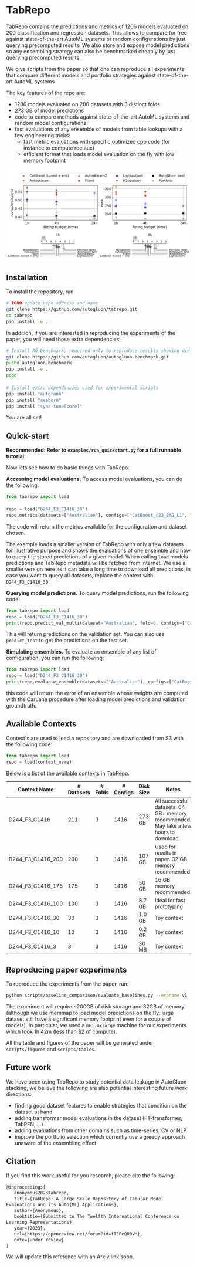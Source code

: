 # TabRepo

TabRepo contains the predictions and metrics of 1206 models evaluated on 200 classification and regression datasets. 
This allows to compare for free against state-of-the-art AutoML systems or random configurations by just querying 
precomputed results. We also store and expose model predictions so any ensembling strategy can also be benchmarked 
cheaply by just querying precomputed results.

We give scripts from the paper so that one can reproduce all experiments that compare different models and portfolio
strategies against state-of-the-art AutoML systems.

The key features of the repo are:
* 1206 models evaluated on 200 datasets with 3 distinct folds
* 273 GB of model predictions
* code to compare methods against state-of-the-art AutoML systems and random model configurations
* fast evaluations of any ensemble of models from table lookups with a few engineering tricks:
  * fast metric evaluations with specific optimized cpp code (for instance to compute roc auc)
  * efficient format that loads model evaluation on the fly with low memory footprint

![paper-figure.png](data/paper-figure.png)

 
## Installation

To install the repository, run

```bash
# TODO update repo address and name
git clone https://github.com/autogluon/tabrepo.git
cd tabrepo  
pip install -e .
```

In addition, if you are interested in reproducing the experiments of the paper, you will need those extra dependencies:

```bash
# Install AG benchmark, required only to reproduce results showing win-rate tables
git clone https://github.com/autogluon/autogluon-benchmark.git
pushd autogluon-benchmark
pip install -e .
popd

# Install extra dependencies used for experimental scripts
pip install "autorank"
pip install "seaborn"
pip install "syne-tune[core]"         
```

You are all set!

## Quick-start

**Recommended: Refer to `examples/run_quickstart.py` for a full runnable tutorial.**

Now lets see how to do basic things with TabRepo.

**Accessing model evaluations.** To access model evaluations, you can do the following:

```python
from tabrepo import load

repo = load("D244_F3_C1416_30")
repo.metrics(datasets=["Australian"], configs=["CatBoost_r22_BAG_L1", "RandomForest_r12_BAG_L1"])
```

The code will return the metrics available for the configuration and dataset chosen. 

The example loads a smaller version of TabRepo with only a few datasets for illustrative purpose and shows
the evaluations of one ensemble and how to query the stored predictions of a given model.
When calling `load` models predictions and TabRepo metadata will be fetched from internet. We use a smaller version 
here as it can take a long time to download all predictions, in case you want to query all datasets, replace the context
with `D244_F3_C1416_30`.


**Querying model predictions.**
To query model predictions, run the following code:
```python
from tabrepo import load
repo = load("D244_F3_C1416_30")
print(repo.predict_val_multi(dataset="Australian", fold=0, configs=["CatBoost_r22_BAG_L1", "RandomForest_r12_BAG_L1"]))
```

This will return predictions on the validation set. 
You can also use `predict_test` to get the predictions on the test set.

**Simulating ensembles.**
To evaluate an ensemble of any list of configuration, you can run the following:
```python
from tabrepo import load
repo = load("D244_F3_C1416_30")
print(repo.evaluate_ensemble(datasets=["Australian"], configs=["CatBoost_r22_BAG_L1", "RandomForest_r12_BAG_L1"]))
```

this code will return the error of an ensemble whose weights are computed with the Caruana procedure after loading model
predictions and validation groundtruth.

## Available Contexts

Context's are used to load a repository and are downloaded from S3 with the following code:

```python
from tabrepo import load
repo = load(context_name)
```

Below is a list of the available contexts in TabRepo.

| Context Name      | # Datasets | # Folds | # Configs | Disk Size | Notes                     |
| ----------------- | ---------- | ------- | --------- | --------- | ------------------------- |
| D244_F3_C1416     | 211        | 3       | 1416      | 273 GB    | All successful datasets. 64 GB+ memory recommended. May take a few hours to download. |
| D244_F3_C1416_200 | 200        | 3       | 1416      | 107 GB    | Used for results in paper. 32 GB memory recommended |
| D244_F3_C1416_175 | 175        | 3       | 1416      | 50 GB     | 16 GB memory recommended |
| D244_F3_C1416_100 | 100        | 3       | 1416      | 8.7 GB    | Ideal for fast prototyping |
| D244_F3_C1416_30  | 30         | 3       | 1416      | 1.0 GB    | Toy context |
| D244_F3_C1416_10  | 10         | 3       | 1416      | 0.2 GB    | Toy context |
| D244_F3_C1416_3   | 3          | 3       | 1416      | 30 MB     | Toy context |


## Reproducing paper experiments

To reproduce the experiments from the paper, run:

```bash
python scripts/baseline_comparison/evaluate_baselines.py --expname v1
```

The experiment will require ~200GB of disk storage and 32GB of memory (although we use memmap to load model predictions
on the fly, large dataset still have a significant memory footprint even for a couple of models). In particular, we
used a `m6i.4xlarge` machine for our experiments which took 1h 42m (less than $2 of compute).

All the table and figures of the paper will be generated under `scripts/figures` and `scripts/tables`.

## Future work

We have been using TabRepo to study potential data leakage in AutoGluon stacking, we believe the following are also 
potential interesting future work directions:

* finding good dataset features to enable strategies that condition on the dataset at hand
* adding transformer model evaluations in the dataset (FT-transformer, TabPFN, ...)
* adding evaluations from other domains such as time-series, CV or NLP
* improve the portfolio selection which currently use a greedy approach unaware of the ensembling effect

## Citation

If you find this work useful for you research, please cite the following:
```
@inproceedings{
   anonymous2023tabrepo,
   title={TabRepo: A Large Scale Repository of Tabular Model Evaluations and its Auto{ML} Applications},
   author={Anonymous},
   booktitle={Submitted to The Twelfth International Conference on Learning Representations},
   year={2023},
   url={https://openreview.net/forum?id=fTEPeQ00VM},
   note={under review}
}
```

We will update this reference with an Arxiv link soon.
